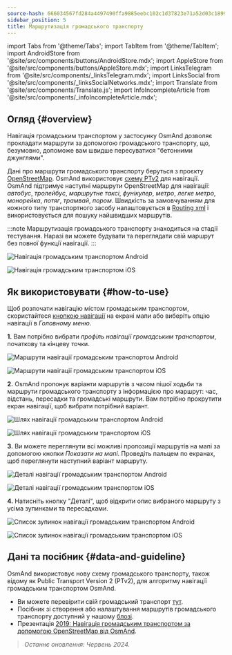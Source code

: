 ```yaml
---
source-hash: 666034567fd284a4497490ffa9885eebc102c1d37823e71a52d03c189944eb25
sidebar_position: 5
title: Маршрутизація громадського транспорту
---
```

import Tabs from '@theme/Tabs';
import TabItem from '@theme/TabItem';
import AndroidStore from '@site/src/components/buttons/AndroidStore.mdx';
import AppleStore from '@site/src/components/buttons/AppleStore.mdx';
import LinksTelegram from '@site/src/components/_linksTelegram.mdx';
import LinksSocial from '@site/src/components/_linksSocialNetworks.mdx';
import Translate from '@site/src/components/Translate.js';
import InfoIncompleteArticle from '@site/src/components/_infoIncompleteArticle.mdx';




## Огляд {#overview}

Навігація громадським транспортом у застосунку OsmAnd дозволяє прокладати маршрути за допомогою громадського транспорту, що, безумовно, допоможе вам швидше пересуватися "бетонними джунглями".

Дані про маршрути громадського транспорту беруться з проєкту [OpenStreetMap](http://openstreetmap.org/). OsmAnd використовує [схему PTv2](https://wiki.openstreetmap.org/wiki/Public_transport) для навігації. OsmAnd підтримує наступні маршрути OpenStreetMap для навігації: *автобус*, *тролейбус*, *маршрутне таксі*, *фунікулер*, *метро*, *легке метро*, *монорейка*, *потяг*, *трамвай*, *пором*. Швидкість за замовчуванням для кожного типу транспортного засобу налаштовується в [Routing xml](../../../technical/build-osmand/routing.md) і використовується для пошуку найшвидших маршрутів.

:::note
Маршрутизація громадського транспорту знаходиться на стадії тестування. Наразі ви можете будувати та переглядати свій маршрут без повної функції навігації.
:::

<Tabs groupId="operating-systems" queryString="current-os">

<TabItem value="android" label="Android">

![Навігація громадським транспортом Android](@site/static/img/navigation/public/navigation_android.png)  

</TabItem>

<TabItem value="ios" label="iOS">  

![Навігація громадським транспортом iOS](@site/static/img/navigation/public/navigation_ios.png)

</TabItem>

</Tabs>


## Як використовувати {#how-to-use}

Щоб розпочати навігацію містом громадським транспортом, скористайтеся [кнопкою навігації](../../widgets/map-buttons.md#directions) на екрані мапи або виберіть опцію навігації в *Головному меню*.  

**1.** Вам потрібно вибрати *профіль навігації громадським транспортом*, початкову та кінцеву точки.  

<Tabs groupId="operating-systems" queryString="current-os">

<TabItem value="android" label="Android">

![Маршрути навігації громадським транспортом Android](@site/static/img/navigation/public/navigation_public_android.png)

</TabItem>

<TabItem value="ios" label="iOS">  

![Маршрути навігації громадським транспортом iOS](@site/static/img/navigation/public/navigation_public_ios.png)

</TabItem>

</Tabs>

**2.** OsmAnd пропонує варіанти маршрутів з часом пішої ходьби та маршрути громадського транспорту з інформацією про маршрут: час, відстань, пересадки та громадські маршрути. Вам потрібно прокрутити екран навігації, щоб вибрати потрібний варіант.  

<Tabs groupId="operating-systems" queryString="current-os">

<TabItem value="android" label="Android">

![Шлях навігації громадським транспортом Android](@site/static/img/navigation/public/navigation_way_android.png)

</TabItem>

<TabItem value="ios" label="iOS">  

![Шлях навігації громадським транспортом iOS](@site/static/img/navigation/public/navigation_way_ios.png)

</TabItem>

</Tabs>

**3.** Ви можете переглянути всі можливі пропозиції маршрутів на мапі за допомогою кнопки *Показати на мапі*. Проведіть пальцем по екранах, щоб переглянути наступний варіант маршруту.

<Tabs groupId="operating-systems" queryString="current-os">

<TabItem value="android" label="Android">

![Деталі навігації громадським транспортом Android](@site/static/img/navigation/public/navigation_details_android.png)

</TabItem>

<TabItem value="ios" label="iOS">  

![Деталі навігації громадським транспортом iOS](@site/static/img/navigation/public/navigation_details_ios.png)

</TabItem>

</Tabs>


**4.** Натисніть кнопку "Деталі", щоб відкрити опис вибраного маршруту з усіма зупинками та пересадками.  

<Tabs groupId="operating-systems" queryString="current-os">

<TabItem value="android" label="Android">

![Список зупинок навігації громадським транспортом Android](@site/static/img/navigation/public/navigation_stops_list_android.png)

</TabItem>

<TabItem value="ios" label="iOS">  

![Список зупинок навігації громадським транспортом iOS](@site/static/img/navigation/public/navigation_stops_list_ios.png)

</TabItem>

</Tabs>


## Дані та посібник {#data-and-guideline}

OsmAnd використовує нову схему громадського транспорту, також відому як Public Transport Version 2 (PTv2), для алгоритму навігації громадським транспортом OsmAnd.

- Ви можете перевірити свій громадський транспорт [тут](http://tools.geofabrik.de/osmi/).
- Посібник зі створення або налаштування маршрутів громадського транспорту доступний у нашому [блозі](https://osmand.net/blog/guideline-pt).
- Презентація [2019: Навігація громадським транспортом за допомогою OpenStreetMap від OsmAnd](https://www.youtube.com/watch?v=SPab09kaWPc&ab_channel=StateoftheMap).

> *Останнє оновлення: Червень 2024.*